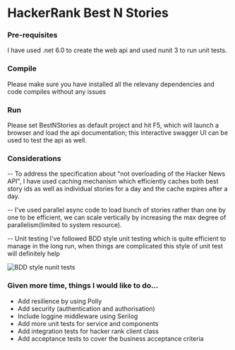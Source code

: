 # HackerRank Best N Stories

### Pre-requisites
I have used .net 6.0 to create the web api and used nunit 3 to run unit tests. 

### Compile 
Please make sure you have installed all the relevany dependencies and code compiles without any issues

### Run
Please set BestNStories as default project and hit F5, which will launch a browser and load the api documentation; this interactive swagger UI can be used to test the api as well.

### Considerations
-- To address the specification about "not overloading of the Hacker News API", I have used caching mechanism which efficiently caches both best story ids as well as individual stories for a day and the cache expires after a day.

-- I've used parallel async code to load bunch of stories rather than one by one to be efficient, we can scale vertically by increasing the max degree of parallelism(limited to system resource).

-- Unit testing I've followed BDD style unit testing which is quite efficient to manage in the long run, when things are complicated this style of unit test will definitely help

![BDD style nunit tests](https://github.com/vmyilsamy/HackerRankStories/assets/9333379/b71be3f3-4e1f-48d0-8bdf-d8f6952ec4d9)


### Given more time, things I would like to do...

- Add resilience by using Polly
- Add security (authentication and authorisation)
- Include loggine middleware using Serilog
- Add more unit tests for service and components
- Add integration tests for hacker rank client class
- Add acceptance tests to cover the business acceptance criteria
